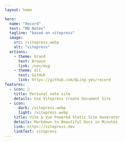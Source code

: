 ```yaml
---
layout: home

hero:
  name: "Record"
  text: "MD Notes"
  tagline: "based on vitepress"
  image:
    src: /vitepress.webp
    alt: "vitepress"
  actions:
    - theme: brand
      text: Browse
      link: /nav/msg
    - theme: alt
      text: GitHub
      link: https://github.com/QLing-yes/record
features:
  - icon: 📝
    title: Personal note site
    details: Use Vitepress Create Document Site
  - icon:
      dark: /vitepress.webp
      light: /vitepress.webp
    title: Vite & Vue Powered Static Site Generator
    details: Markdown to Beautiful Docs in Minutes
    link: https://vitepress.dev
    linkText: vitepress
---
```


<style>
:root {
  --vp-home-hero-name-color: transparent;
  --vp-home-hero-name-background: -webkit-linear-gradient(120deg, #bd34fe, #41d1ff);

  --vp-home-hero-image-background-image: linear-gradient(-45deg, #bd34fe 50%, #47caff 50%);
  --vp-home-hero-image-filter: blur(50px);
}
</style>